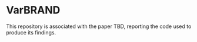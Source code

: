 # VarBRAND

This repository is associated with the paper TBD, reporting the code used to produce its findings.
